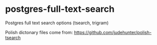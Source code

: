 # postgres-full-text-search
Postgres full text search options (tsearch, trigram)

Polish dictonary files come from: https://github.com/judehunter/polish-tsearch